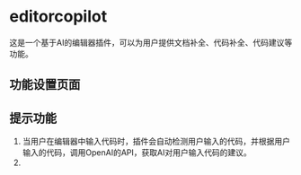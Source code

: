 # editorcopilot

这是一个基于AI的编辑器插件，可以为用户提供文档补全、代码补全、代码建议等功能。

## 功能设置页面


## 提示功能

1. 当用户在编辑器中输入代码时，插件会自动检测用户输入的代码，并根据用户输入的代码，调用OpenAI的API，获取AI对用户输入代码的建议。
2. 